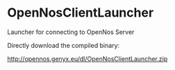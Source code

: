 # OpenNosClientLauncher
Launcher for connecting to OpenNos Server


Directly download the compiled binary:

http://opennos.genyx.eu/dl/OpenNosClientLauncher.zip

